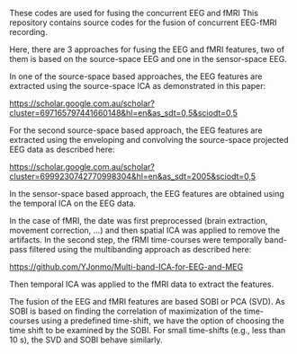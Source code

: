 These codes are used for fusing the concurrent EEG and fMRI This repository contains source codes for the fusion of concurrent EEG-fMRI recording.

Here, there are 3 approaches for fusing the EEG and fMRI features, two of them is based on the source-space EEG and one in the sensor-space EEG.

In one of the source-space based approaches, the EEG features are extracted using the source-space ICA as demonstrated in this paper:

https://scholar.google.com.au/scholar?cluster=697165797441660148&hl=en&as_sdt=0,5&sciodt=0,5

For the second source-space based approach, the EEG features are extracted using the enveloping and convolving the source-space projected EEG data as described here:

https://scholar.google.com.au/scholar?cluster=6999230742770998304&hl=en&as_sdt=2005&sciodt=0,5

In the sensor-space based approach, the EEG features are obtained using the temporal ICA on the EEG data.

In the case of fMRI, the date was first preprocessed (brain extraction, movement correction, ...) and then spatial ICA was applied to remove the artifacts. In the second step, the fRMI time-courses were temporally band-pass filtered using the multibanding approach as described here:

https://github.com/YJonmo/Multi-band-ICA-for-EEG-and-MEG

Then temporal ICA was applied to the fMRI data to extract the features.

The fusion of the EEG and fMRI features are based SOBI or PCA (SVD). As SOBI is based on finding the correlation of maximization of the time-courses using a predefined time-shift, we have the option of choosing the time shift to be examined by the SOBI. For small time-shifts (e.g., less than 10 s), the SVD and SOBI behave similarly.
